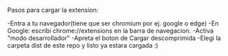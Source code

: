 Pasos para cargar la extension:

-Entra a tu navegador(tiene que ser chromium por ej. google o edge)
-En Google: escribi chrome://extensions en la barra de navegacion.
-Activa "modo desarrollador"
-Apreta el boton de Cargar descomprimida
-Elegi la carpeta dist de este repo y listo ya estara cargada :)
